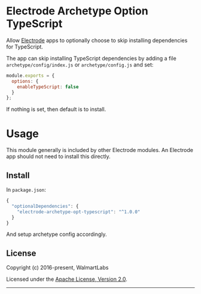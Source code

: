 # Electrode Archetype Option TypeScript

Allow [Electrode](https://github.com/electrode-io/electrode) apps to optionally choose to skip installing dependencies for TypeScript.

The app can skip installing TypeScript dependencies by adding a file `archetype/config/index.js` or `archetype/config.js` and set:

```js
module.exports = {
  options: {
    enableTypeScript: false
  }
};
```

If nothing is set, then default is to install.

# Usage

This module generally is included by other Electrode modules. An Electrode app should not need to install this directly.

## Install

In `package.json`:

```js
{
  "optionalDependencies": {
    "electrode-archetype-opt-typescript": "^1.0.0"
  }
}
```

And setup archetype config accordingly.

## License

Copyright (c) 2016-present, WalmartLabs

Licensed under the [Apache License, Version 2.0](https://www.apache.org/licenses/LICENSE-2.0).

---
